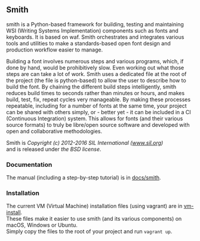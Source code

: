 ## Smith

smith is a Python-based framework for building, testing and maintaining WSI (Writing Systems Implementation) components such as fonts and keyboards. It is based on waf.
Smith orchestrates and integrates various tools and utilities to make a standards-based open font design and production workflow easier to manage.

Building a font involves numerous steps and various programs, which, if done by hand, would be prohibitively slow. Even working out what those steps are can take a lot of work. Smith uses a dedicated file at the root of the project (the file is python-based) to allow the user to describe how to build the font. By chaining the different build steps intelligently, smith reduces build times to seconds rather than minutes or hours, and makes build, test, fix, repeat cycles very manageable. By making these processes repeatable, including for a number of fonts at the same time, your project can be shared with others simply, or - better yet - it can be included in a CI (Continuous Integration) system. This allows for fonts (and their various source formats) to truly be libre/open source software and developed with open and collaborative methodologies.

Smith is _Copyright (c) 2012-2016 SIL International (www.sil.org)_   
and is released under _the BSD license_.

### Documentation

The manual (including a step-by-step tutorial) is in [docs/smith](docs/smith/manual.asc).

### Installation

The current VM (Virtual Machine) installation files (using vagrant) are in [vm-install](vm-install).  
These files make it easier to use smith (and its various components) on macOS, Windows or Ubuntu.  
Simply copy the files to the root of your project and run ``vagrant up``.
